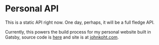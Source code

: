 # Personal API

This is a static API right now. One day, perhaps, it will be a full fledge API.

Currently, this powers the build process for my personal website built in Gatsby, source code is [here](https://github.com/johnkoht/website) and site is at [johnkoht.com](https://www.johnkoht.com).
